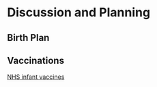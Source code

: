 # Discussion and Planning

## Birth Plan

## Vaccinations

[NHS infant vaccines](https://www.nhs.uk/conditions/vaccinations/childhood-vaccines-timeline/)